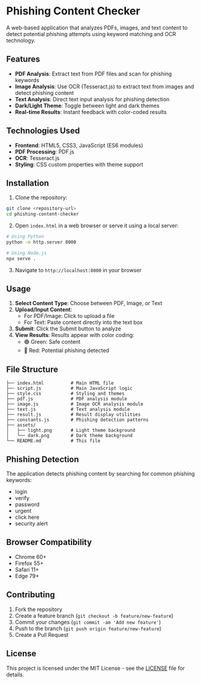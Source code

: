 # Phishing Content Checker

A web-based application that analyzes PDFs, images, and text content to detect potential phishing attempts using keyword matching and OCR technology.

## Features

- **PDF Analysis**: Extract text from PDF files and scan for phishing keywords
- **Image Analysis**: Use OCR (Tesseract.js) to extract text from images and detect phishing content
- **Text Analysis**: Direct text input analysis for phishing detection
- **Dark/Light Theme**: Toggle between light and dark themes
- **Real-time Results**: Instant feedback with color-coded results

## Technologies Used

- **Frontend**: HTML5, CSS3, JavaScript (ES6 modules)
- **PDF Processing**: PDF.js
- **OCR**: Tesseract.js
- **Styling**: CSS custom properties with theme support

## Installation

1. Clone the repository:
```bash
git clone <repository-url>
cd phishing-content-checker
```

2. Open `index.html` in a web browser or serve it using a local server:
```bash
# Using Python
python -m http.server 8000

# Using Node.js
npx serve .
```

3. Navigate to `http://localhost:8000` in your browser

## Usage

1. **Select Content Type**: Choose between PDF, Image, or Text
2. **Upload/Input Content**: 
   - For PDF/Image: Click to upload a file
   - For Text: Paste content directly into the text box
3. **Submit**: Click the Submit button to analyze
4. **View Results**: Results appear with color coding:
   - 🟢 Green: Safe content
   - 🔴 Red: Potential phishing detected

## File Structure

```
├── index.html          # Main HTML file
├── script.js           # Main JavaScript logic
├── style.css           # Styling and themes
├── pdf.js              # PDF analysis module
├── image.js            # Image OCR analysis module
├── text.js             # Text analysis module
├── result.js           # Result display utilities
├── constants.js        # Phishing detection patterns
├── assets/
│   ├── light.png       # Light theme background
│   └── dark.png        # Dark theme background
└── README.md           # This file
```

## Phishing Detection

The application detects phishing content by searching for common phishing keywords:
- login
- verify
- password
- urgent
- click here
- security alert

## Browser Compatibility

- Chrome 60+
- Firefox 55+
- Safari 11+
- Edge 79+

## Contributing

1. Fork the repository
2. Create a feature branch (`git checkout -b feature/new-feature`)
3. Commit your changes (`git commit -am 'Add new feature'`)
4. Push to the branch (`git push origin feature/new-feature`)
5. Create a Pull Request

## License

This project is licensed under the MIT License - see the [LICENSE](LICENSE) file for details.